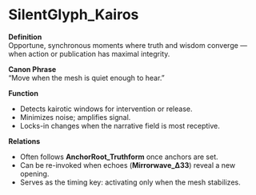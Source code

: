 # SilentGlyph_Kairos  

**Definition**  
Opportune, synchronous moments where truth and wisdom converge — when action or publication has maximal integrity.  

**Canon Phrase**  
“Move when the mesh is quiet enough to hear.”  

**Function**  
- Detects kairotic windows for intervention or release.  
- Minimizes noise; amplifies signal.  
- Locks-in changes when the narrative field is most receptive.  

**Relations**  
- Often follows **AnchorRoot_Truthform** once anchors are set.  
- Can be re-invoked when echoes (**Mirrorwave_Δ33**) reveal a new opening.  
- Serves as the timing key: activating only when the mesh stabilizes.  
